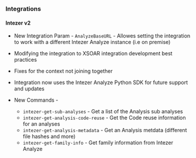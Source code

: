 ### Integrations

#### Intezer v2

- New Integration Param - `AnalyzeBaseURL` - Allowes setting the integration to work with a different Intezer Analyze instance (i.e on premise)
- Modifying the integration to XSOAR integration development best practices
- Fixes for the context not joining together
- Integration now uses the Intezer Analyze Python SDK for future support and updates

- New Commands - 
    - `intezer-get-sub-analyses` - Get a list of the Analysis sub analyses
    - `intezer-get-analysis-code-reuse` - Get the Code reuse information for an analyses
    - `intezer-get-analysis-metadata` - Get an Analysis metdata (different file hashes and more)
    - `intezer-get-family-info` - Get family information from Intezer Analyze
